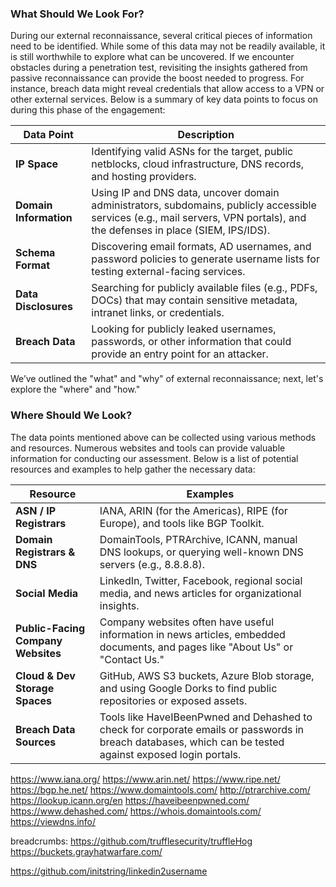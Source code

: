 ### What Should We Look For?

During our external reconnaissance, several critical pieces of information need to be identified. While some of this data may not be readily available, it is still worthwhile to explore what can be uncovered. If we encounter obstacles during a penetration test, revisiting the insights gathered from passive reconnaissance can provide the boost needed to progress. For instance, breach data might reveal credentials that allow access to a VPN or other external services. Below is a summary of key data points to focus on during this phase of the engagement:

| **Data Point**        | **Description**                                                                                                                                                          |
| --------------------- | ------------------------------------------------------------------------------------------------------------------------------------------------------------------------ |
| **IP Space**          | Identifying valid ASNs for the target, public netblocks, cloud infrastructure, DNS records, and hosting providers.                                                         |
| **Domain Information**| Using IP and DNS data, uncover domain administrators, subdomains, publicly accessible services (e.g., mail servers, VPN portals), and the defenses in place (SIEM, IPS/IDS).|
| **Schema Format**     | Discovering email formats, AD usernames, and password policies to generate username lists for testing external-facing services.                                             |
| **Data Disclosures**  | Searching for publicly available files (e.g., PDFs, DOCs) that may contain sensitive metadata, intranet links, or credentials.                                              |
| **Breach Data**       | Looking for publicly leaked usernames, passwords, or other information that could provide an entry point for an attacker.                                                 |

We’ve outlined the "what" and "why" of external reconnaissance; next, let's explore the "where" and "how."

### Where Should We Look?

The data points mentioned above can be collected using various methods and resources. Numerous websites and tools can provide valuable information for conducting our assessment. Below is a list of potential resources and examples to help gather the necessary data:

| **Resource**                       | **Examples**                                                                                                                                                     |
| ---------------------------------- | ---------------------------------------------------------------------------------------------------------------------------------------------------------------- |
| **ASN / IP Registrars**            | IANA, ARIN (for the Americas), RIPE (for Europe), and tools like BGP Toolkit.                                                                                     |
| **Domain Registrars & DNS**        | DomainTools, PTRArchive, ICANN, manual DNS lookups, or querying well-known DNS servers (e.g., 8.8.8.8).                                                          |
| **Social Media**                   | LinkedIn, Twitter, Facebook, regional social media, and news articles for organizational insights.                                                               |
| **Public-Facing Company Websites** | Company websites often have useful information in news articles, embedded documents, and pages like "About Us" or "Contact Us."                                   |
| **Cloud & Dev Storage Spaces**     | GitHub, AWS S3 buckets, Azure Blob storage, and using Google Dorks to find public repositories or exposed assets.                                                 |
| **Breach Data Sources**            | Tools like HaveIBeenPwned and Dehashed to check for corporate emails or passwords in breach databases, which can be tested against exposed login portals.          |
https://www.iana.org/
https://www.arin.net/
https://www.ripe.net/
https://bgp.he.net/
https://www.domaintools.com/
http://ptrarchive.com/
https://lookup.icann.org/en
https://haveibeenpwned.com/
https://www.dehashed.com/
https://whois.domaintools.com/
https://viewdns.info/

breadcrumbs:
https://github.com/trufflesecurity/truffleHog
https://buckets.grayhatwarfare.com/

https://github.com/initstring/linkedin2username
